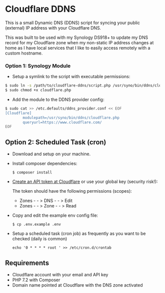 # Cloudflare DDNS

This is a small Dynamic DNS (DDNS) script for syncing your public (external) IP address with your Cloudflare DNS.

This was built to be used with my Synology DS918+ to update my DNS record for my Cloudflare zone when my non-static IP address changes at home as I have local services that I like to easily access remotely with a custom hostname.

### Option 1: Synology Module

* Setup a symlink to the script with executable permissions:

```bash
$ sudo ln -s /path/to/cloudflare-ddns/script.php /usr/syno/bin/ddns/cloudflare.php
$ sudo chmod +x cloudflare.php
```

* Add the module to the DDNS provider config:

```bash
$ sudo cat >> /etc.defaults/ddns_provider.conf << EOF
[Cloudflare]
        modulepath=/usr/syno/bin/ddns/cloudflare.php
        queryurl=https://www.cloudflare.com/
EOF
```

## Option 2: Scheduled Task (cron)

* Download and setup on your machine.

* Install composer dependencies:

    `$ composer install`

* [Create an API token at Cloudflare](https://dash.cloudflare.com/profile/api-tokens) or use your global key (security risk!):

    The token should have the following permissions (scopes):
    
    * Zones - - > DNS  - - > Edit
    * Zones - - > Zone - - > Read

* Copy and edit the example env config file:

    `$ cp .env.example .env`

* Setup a scheduled task (cron job) as frequently as you want to be checked (daily is common)

    `echo '0 * * * * root ' >> /etc/cron.d/crontab`

## Requirements

* Cloudflare account with your email and API key
* PHP 7.2 with Composer
* Domain name pointed at Cloudflare with the DNS zone activated
